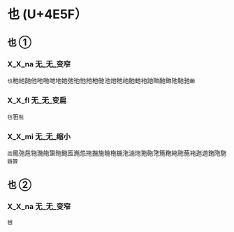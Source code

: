 # 也 (U+4E5F）

## 也 ①  

### X_X_na 无_无_变窄
`也`䄬䊶䪧他吔咃哋地她弛彵忚扡杝毑池灺牠祂肔虵衪訑貤酏釶阤馳驰`䶔`

### X_X_fl 无_无_变扁
`㐌`竾`髢`

### X_X_mi 无_无_缩小
`迆`㒾㢮㦾㸱㻢䑨䗐䝯䰿匜崺怹拖揓施暆柂椸沲湤炧狏砤筂箷粚絁胣葹袘迤逇鉇陁駞`鍦䞄`

## 也 ②

### X_X_na 无_无_变窄
`乸`